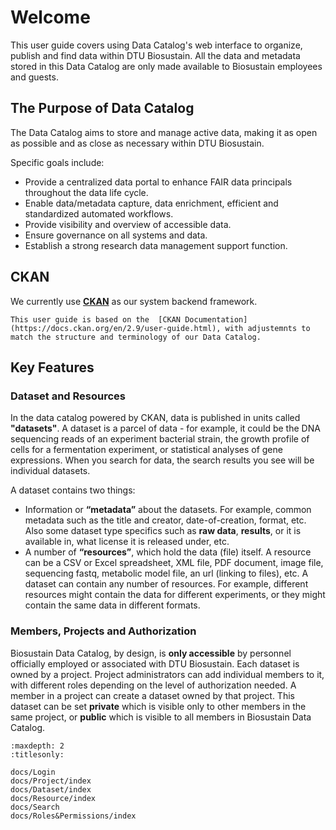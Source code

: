 # Welcome

This user guide covers using Data Catalog's web interface to organize, publish and find data within DTU Biosustain. All the data and metadata stored in this Data Catalog are only made available to Biosustain employees and guests.

## The Purpose of Data Catalog

The Data Catalog aims to store and manage active data, making it as open as possible and as close as necessary within DTU Biosustain. 

Specific goals include:
- Provide a centralized data portal to enhance FAIR data principals throughout the data life cycle.
- Enable data/metadata capture, data enrichment, efficient and standardized automated workflows.
- Provide visibility and overview of accessible data.
- Ensure governance on all systems and data.
- Establish a strong research data management support function.

## CKAN

We currently use [**CKAN**](https://ckan.org/) as our system backend framework.


```{note}
This user guide is based on the  [CKAN Documentation](https://docs.ckan.org/en/2.9/user-guide.html), with adjustemnts to match the structure and terminology of our Data Catalog.
```

## Key Features

### Dataset and Resources

In the data catalog powered by CKAN, data is published in units called **"datasets"**. A dataset is a parcel of data - for example, it could be the DNA sequencing reads of an experiment bacterial strain, the growth profile of cells for a fermentation experiment, or statistical analyses of gene expressions. When you search for data, the search results you see will be individual datasets.

A dataset contains two things:
- Information or **“metadata”** about the datasets. For example, common metadata such as the title and creator, date-of-creation, format, etc. Also some dataset type specifics such as **raw data**, **results**, or  it is available in, what license it is released under, etc.
- A number of **“resources”**, which hold the data (file) itself. A resource can be a CSV or Excel spreadsheet, XML file, PDF document, image file, sequencing fastq, metabolic model file, an url (linking to files), etc. A dataset can contain any number of resources. For example, different resources might contain the data for different experiments, or they might contain the same data in different formats.

### Members, Projects and Authorization

Biosustain Data Catalog, by design, is **only accessible** by personnel officially employed or associated with DTU Biosustain. Each dataset is owned by a project. Project administrators can add individual members to it, with different roles depending on the level of authorization needed. A member in a project can create a dataset owned by that project. This dataset can be set **private** which is visible only to other members in the same project, or **public** which is visible to all members in Biosustain Data Catalog. 


```{toctree}
:maxdepth: 2
:titlesonly:

docs/Login
docs/Project/index
docs/Dataset/index
docs/Resource/index
docs/Search
docs/Roles&Permissions/index
```
